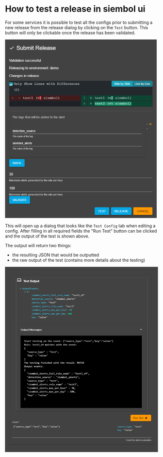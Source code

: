 # How to test a release in siembol ui
For some services it is possible to test all the configs prior to submitting a new release from the release dialog by clicking on the `Test` button. This button will only be clickable once the release has been validated. 

<img src="../screenshots/submit_dialog_alert.png" alt="drawing" width="500px"/>

This will open up a dialog that looks like the `Test Config` tab when editing a config. After filling in all required fields the "Run Test" button can be clicked and the output of the test is shown above.

The output will return two things: 
- the resulting JSON that would be outputted 
- the raw output of the test (contains more details about the testing)

<img src="../screenshots/release_testing_dialog.png" alt="drawing" width="600px"/>
